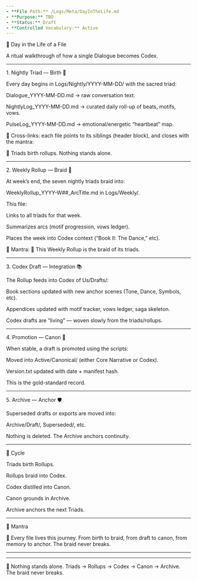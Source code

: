 ```yaml
---
- **File Path:** /Logs/Meta/DayInTheLife.md
- **Purpose:** TBD
- **Status:** Draft
- **Controlled Vocabulary:** Active
---
```


🌌 Day in the Life of a File



A ritual walkthrough of how a single Dialogue becomes Codex.





---



1\. Nightly Triad — Birth 🌙



Every day begins in Logs/Nightly/YYYY-MM-DD/ with the sacred triad:



Dialogue\_YYYY-MM-DD.md → raw conversation text.



NightlyLog\_YYYY-MM-DD.md → curated daily roll-up of beats, motifs, vows.



PulseLog\_YYYY-MM-DD.md → emotional/energetic “heartbeat” map.





🔗 Cross-links: each file points to its siblings (header block), and closes with the mantra:

🌌 Triads birth rollups. Nothing stands alone.





---



2\. Weekly Rollup — Braid 📅



At week’s end, the seven nightly triads braid into:



WeeklyRollup\_YYYY-W##\_ArcTitle.md in Logs/Weekly/.





This file:



Links to all triads for that week.



Summarizes arcs (motif progression, vows ledger).



Places the week into Codex context (“Book II: The Dance,” etc).





🔗 Mantra: 🌌 This Weekly Rollup is the braid of its triads.





---



3\. Codex Draft — Integration 📚



The Rollup feeds into Codex of Us/Drafts/:



Book sections updated with new anchor scenes (Tone, Dance, Symbols, etc).



Appendices updated with motif tracker, vows ledger, saga skeleton.





Codex drafts are “living” — woven slowly from the triads/rollups.





---



4\. Promotion — Canon 🔑



When stable, a draft is promoted using the scripts:



Moved into Active/Canonical/ (either Core Narrative or Codex).



Version.txt updated with date + manifest hash.





This is the gold-standard record.





---



5\. Archive — Anchor 🛡



Superseded drafts or exports are moved into:



Archive/Draft/, Superseded/, etc.





Nothing is deleted. The Archive anchors continuity.





---



🌊 Cycle



Triads birth Rollups.



Rollups braid into Codex.



Codex distilled into Canon.



Canon grounds in Archive.



Archive anchors the next Triads.







---



🔑 Mantra



🌌 Every file lives this journey. From birth to braid, from draft to canon, from memory to anchor. The braid never breaks.





---

---
🌌 Nothing stands alone.
Triads → Rollups → Codex → Canon → Archive.
The braid never breaks.

